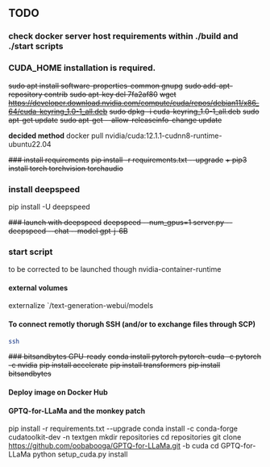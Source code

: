 ## TODO

### check docker server host requirements within ./build and ./start scripts

### CUDA_HOME installation is required.
~~sudo apt install software-properties-common gnupg~~
~~sudo add-apt-repository contrib~~
~~sudo apt-key del 7fa2af80~~
~~wget https://developer.download.nvidia.com/compute/cuda/repos/debian11/x86_64/cuda-keyring_1.0-1_all.deb~~
~~sudo dpkg -i cuda-keyring_1.0-1_all.deb~~
~~sudo apt-get update~~
~~sudo apt-get --allow-releaseinfo-change update~~

**decided method**
docker pull nvidia/cuda:12.1.1-cudnn8-runtime-ubuntu22.04

~~### install requirements~~ 
~~pip install -r requirements.txt --upgrade~~
~~+ pip3 install torch torchvision torchaudio~~


### install deepspeed
pip install -U deepspeed

~~### launch with deepspeed~~
~~deepspeed --num_gpus=1 server.py --deepspeed --chat --model gpt-j-6B~~

### start script
to be corrected to be launched though nvidia-container-runtime

#### external volumes
externalize `/text-generation-webui/models

#### To connect remotly thorugh SSH (and/or to exchange files through SCP)

```bash
ssh 
```

~~### bitsandbytes GPU-ready~~
~~conda install pytorch pytorch-cuda -c pytorch -c nvidia~~
~~pip install accelerate~~
~~pip install transformers~~
~~pip install bitsandbytes~~

#### Deploy image on Docker Hub

#### GPTQ-for-LLaMa and the monkey patch
pip install -r requirements.txt --upgrade
conda install -c conda-forge cudatoolkit-dev -n textgen
mkdir repositories
cd repositories
git clone https://github.com/oobabooga/GPTQ-for-LLaMa.git -b cuda
cd GPTQ-for-LLaMa
python setup_cuda.py install
